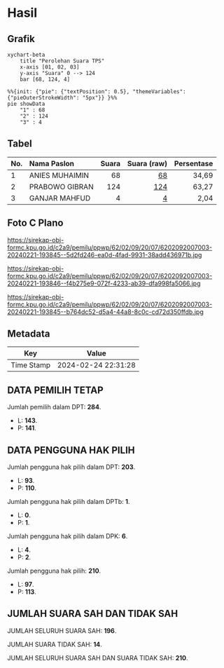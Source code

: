 # Hasil

## Grafik

```mermaid
xychart-beta
    title "Perolehan Suara TPS"
    x-axis [01, 02, 03]
    y-axis "Suara" 0 --> 124
    bar [68, 124, 4]
```

```mermaid
%%{init: {"pie": {"textPosition": 0.5}, "themeVariables": {"pieOuterStrokeWidth": "5px"}} }%%
pie showData
    "1" : 68
    "2" : 124
    "3" : 4
```

## Tabel

| No. | Nama Paslon    | Suara | Suara (raw) | Persentase |
|:--- |:-------------- | -----:| -----------:| ----------:|
| 1   | ANIES MUHAIMIN | 68    | [68][p-1]   | 34,69      |
| 2   | PRABOWO GIBRAN | 124   | [124][p-2]  | 63,27      |
| 3   | GANJAR MAHFUD  | 4     | [4][p-3]    | 2,04       |


[p-1]: https://github.com/gigit-pemilu/pemilu-2024-62-kalimantan-tengah/blob/main/pilpres/hitung-suara/sub/62-kalimantan-tengah/sub/02-kotawaringin-timur/sub/09-pulau-hanaut/sub/2007-hanaut/sub/003-tps/sub/paslon-1.txt
[p-2]: https://github.com/gigit-pemilu/pemilu-2024-62-kalimantan-tengah/blob/main/pilpres/hitung-suara/sub/62-kalimantan-tengah/sub/02-kotawaringin-timur/sub/09-pulau-hanaut/sub/2007-hanaut/sub/003-tps/sub/paslon-2.txt
[p-3]: https://github.com/gigit-pemilu/pemilu-2024-62-kalimantan-tengah/blob/main/pilpres/hitung-suara/sub/62-kalimantan-tengah/sub/02-kotawaringin-timur/sub/09-pulau-hanaut/sub/2007-hanaut/sub/003-tps/sub/paslon-3.txt

## Foto C Plano

https://sirekap-obj-formc.kpu.go.id/c2a9/pemilu/ppwp/62/02/09/20/07/6202092007003-20240221-193845--5d2fd246-ea0d-4fad-9931-38add436971b.jpg

https://sirekap-obj-formc.kpu.go.id/c2a9/pemilu/ppwp/62/02/09/20/07/6202092007003-20240221-193846--f4b275e9-072f-4233-ab39-dfa998fa5066.jpg

https://sirekap-obj-formc.kpu.go.id/c2a9/pemilu/ppwp/62/02/09/20/07/6202092007003-20240221-193845--b764dc52-d5a4-44a8-8c0c-cd72d350ffdb.jpg


## Metadata

| Key        | Value               |
| ---------- | ------------------- |
| Time Stamp | 2024-02-24 22:31:28 |


## DATA PEMILIH TETAP

Jumlah pemilih dalam DPT: **284**.
 * L: **143**.
 * P: **141**.

## DATA PENGGUNA HAK PILIH

Jumlah pengguna hak pilih dalam DPT: **203**.
 * L: **93**.
 * P: **110**.

Jumlah pengguna hak pilih dalam DPTb: **1**.
 * L: **0**.
 * P: **1**.

Jumlah pengguna hak pilih dalam DPK: **6**.
 * L: **4**.
 * P: **2**.

Jumlah pengguna hak pilih: **210**.
 * L: **97**.
 * P: **113**.

## JUMLAH SUARA SAH DAN TIDAK SAH

JUMLAH SELURUH SUARA SAH: **196**.

JUMLAH SUARA TIDAK SAH: **14**.

JUMLAH SELURUH SUARA SAH DAN SUARA TIDAK SAH: **210**.



